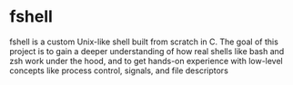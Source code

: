# fshell
fshell is a custom Unix-like shell built from scratch in C.
The goal of this project is to gain a deeper understanding of how real shells like bash and zsh work under the hood, and to get hands-on experience with low-level concepts like process control, signals, and file descriptors
